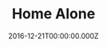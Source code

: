 ---
title: "Home Alone"
year: 1990
date: 2016-12-21T00:00:00.000Z
permalink: /almanac/movies/2016-12-21-home-alone/index.html
rating: 3
tmdbid: 771
---